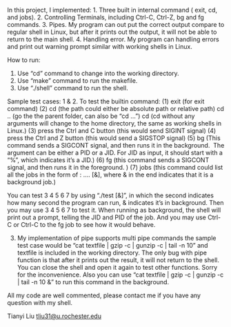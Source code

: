 In this project, I implemented:
	1. Three built in internal command ( exit, cd, and jobs).
	2. Controlling Terminals, including Ctrl-C, Ctrl-Z, bg and fg commands.
	3. Pipes. My program can out put the correct output compare to regular shell in Linux, but after it prints out the output, it will not be able to return to the main shell.
	4. Handling error. My program can handling errors and print out warning prompt similar with working shells in Linux.


How to run: 
1. Use “cd” command to change into the working directory.
2. Use “make” command to run the makefile.
3. Use “./shell” command to run the shell.

Sample test cases: 
1 & 2. To test the builtin command:
	(1) exit (for exit command)
	(2) cd <folder path>  (the path could either be absolute path or relative path)
	      cd .. (go the the parent folder, can also be “cd ...”)
	      cd (cd without any arguments will change to the home directory, the same as working shells in Linux.)
	(3) press the Ctrl and C button (this would send SIGINT signal)
	(4) press the Ctrl and Z button (this would send a SIGSTOP signal)
	(5) bg <job> (This command sends <job> a SIGCONT signal, and then runs it in the background.  The <job> argument can be either a PID or a JID. For JID as input, it should start with a “%”, which indicates it’s a JID.)
	(6) fg <job> (this command sends <job> a SIGCONT signal, and then runs it in the foreground. ) 
	(7) jobs (this command could list all the jobs in the form of <JID>: <program name> <arg1> <arg2> .... <argN> [&], where & in the end indicates that it is a background job.)

You can test 3 4 5 6 7 by using “./test <int> [&]”, in which the second <int> indicates how many second the program can run, & indicates it’s in background. Then you may use 3 4 5 6 7 to test it. When running as background, the shell will print out a prompt, telling the JID and PID of the job. And you may use Ctrl-C or Ctrl-C to the fg job to see how it would behave. 

3. My implementation of pipe supports multi pipe commands the sample test case would be “cat textfile | gzip -c | gunzip -c | tail -n 10” and textfile is included in the working directory. The only bug with pipe function is that after it prints out the result, it will not return to the shell. You can close the shell and open it again to test other functions. Sorry for the inconvenience. Also you can use  “cat textfile | gzip -c | gunzip -c | tail -n 10 &” to run this command in the background.

All my code are well commented, please contact me if you have any question with my shell.

Tianyi Liu
tliu31@u.rochester.edu
